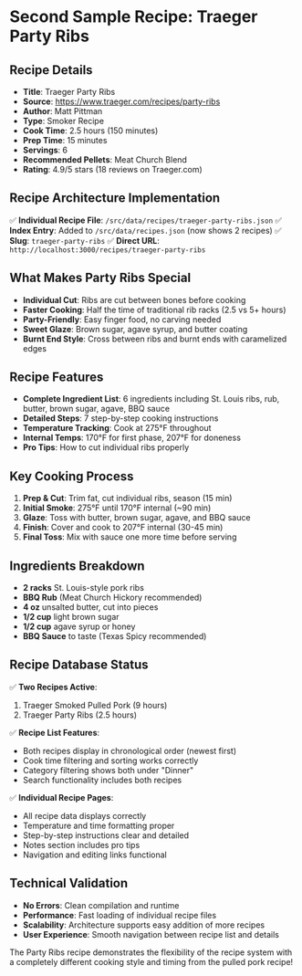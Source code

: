 # Second Sample Recipe: Traeger Party Ribs

## Recipe Details

- **Title**: Traeger Party Ribs
- **Source**: https://www.traeger.com/recipes/party-ribs
- **Author**: Matt Pittman
- **Type**: Smoker Recipe
- **Cook Time**: 2.5 hours (150 minutes)
- **Prep Time**: 15 minutes
- **Servings**: 6
- **Recommended Pellets**: Meat Church Blend
- **Rating**: 4.9/5 stars (18 reviews on Traeger.com)

## Recipe Architecture Implementation

✅ **Individual Recipe File**: `/src/data/recipes/traeger-party-ribs.json`
✅ **Index Entry**: Added to `/src/data/recipes.json` (now shows 2 recipes)
✅ **Slug**: `traeger-party-ribs`
✅ **Direct URL**: `http://localhost:3000/recipes/traeger-party-ribs`

## What Makes Party Ribs Special

- **Individual Cut**: Ribs are cut between bones before cooking
- **Faster Cooking**: Half the time of traditional rib racks (2.5 vs 5+ hours)
- **Party-Friendly**: Easy finger food, no carving needed
- **Sweet Glaze**: Brown sugar, agave syrup, and butter coating
- **Burnt End Style**: Cross between ribs and burnt ends with caramelized edges

## Recipe Features

- **Complete Ingredient List**: 6 ingredients including St. Louis ribs, rub, butter, brown sugar, agave, BBQ sauce
- **Detailed Steps**: 7 step-by-step cooking instructions
- **Temperature Tracking**: Cook at 275°F throughout
- **Internal Temps**: 170°F for first phase, 207°F for doneness
- **Pro Tips**: How to cut individual ribs properly

## Key Cooking Process

1. **Prep & Cut**: Trim fat, cut individual ribs, season (15 min)
2. **Initial Smoke**: 275°F until 170°F internal (~90 min)
3. **Glaze**: Toss with butter, brown sugar, agave, and BBQ sauce
4. **Finish**: Cover and cook to 207°F internal (30-45 min)
5. **Final Toss**: Mix with sauce one more time before serving

## Ingredients Breakdown

- **2 racks** St. Louis-style pork ribs
- **BBQ Rub** (Meat Church Hickory recommended)
- **4 oz** unsalted butter, cut into pieces
- **1/2 cup** light brown sugar
- **1/2 cup** agave syrup or honey
- **BBQ Sauce** to taste (Texas Spicy recommended)

## Recipe Database Status

✅ **Two Recipes Active**:

1. Traeger Smoked Pulled Pork (9 hours)
2. Traeger Party Ribs (2.5 hours)

✅ **Recipe List Features**:

- Both recipes display in chronological order (newest first)
- Cook time filtering and sorting works correctly
- Category filtering shows both under "Dinner"
- Search functionality includes both recipes

✅ **Individual Recipe Pages**:

- All recipe data displays correctly
- Temperature and time formatting proper
- Step-by-step instructions clear and detailed
- Notes section includes pro tips
- Navigation and editing links functional

## Technical Validation

- **No Errors**: Clean compilation and runtime
- **Performance**: Fast loading of individual recipe files
- **Scalability**: Architecture supports easy addition of more recipes
- **User Experience**: Smooth navigation between recipe list and details

The Party Ribs recipe demonstrates the flexibility of the recipe system with a completely different cooking style and timing from the pulled pork recipe!
